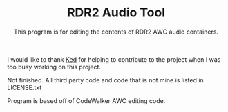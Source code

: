 <div align="center">
    <h1>RDR2 Audio Tool</h1>
    This program is for editing the contents of RDR2 AWC audio containers.
</div>
<br>
<br>
 
I would like to thank [Ked](https://github.com/Ked29) for helping to contribute to the project when I was too busy working on this project.

Not finished. All third party code and code that is not mine is listed in LICENSE.txt 
 
Program is based off of CodeWalker AWC editing code.
